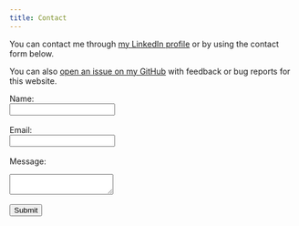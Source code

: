 ```yaml
---
title: Contact
---
```

<link rel="stylesheet" href="style.css">

You can contact me through [my LinkedIn profile](https://www.linkedin.com/in/streats) or by using the contact form below. 

You can also [open an issue on my GitHub](https://github.com/streats/streats.github.io/issues) with feedback or bug reports for this website. 

<!-- Make sure you don't change the form action-->
<form action="https://api.staticforms.xyz/submit" method="post">
    
<!-- Replace with accesKey sent to your email -->
<input type="hidden" name="accessKey" value="d6e38e6b-4733-477d-bd58-50d7551925fa">

Name:<br>
<input type="text" name="name"><br><br>
Email: <br>
<input type="text" name="email"><br><br>
Message: <br>
<textarea name="message"></textarea><br><br>

<!-- If you want form to redirect to a specific url after submission -->
<input type="hidden" name="redirectTo" value="https://streats.github.io">
<input type="submit" value="Submit" class="button">

<!-- Spam protection - If data is submitted in this field submission will be ignored -->
<input type="text" name="honeypot" style="display: none;">
</form>
    

